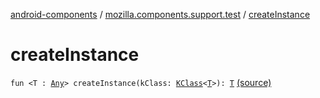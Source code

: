 [android-components](../index.md) / [mozilla.components.support.test](index.md) / [createInstance](./create-instance.md)

# createInstance

`fun <T : `[`Any`](https://kotlinlang.org/api/latest/jvm/stdlib/kotlin/-any/index.html)`> createInstance(kClass: `[`KClass`](https://kotlinlang.org/api/latest/jvm/stdlib/kotlin.reflect/-k-class/index.html)`<`[`T`](create-instance.md#T)`>): `[`T`](create-instance.md#T) [(source)](https://github.com/mozilla-mobile/android-components/blob/master/components/support/test/src/main/java/mozilla/components/support/test/ArgumentCaptor.kt#L39)